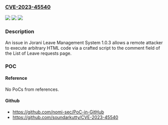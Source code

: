 ### [CVE-2023-45540](https://cve.mitre.org/cgi-bin/cvename.cgi?name=CVE-2023-45540)
![](https://img.shields.io/static/v1?label=Product&message=n%2Fa&color=blue)
![](https://img.shields.io/static/v1?label=Version&message=n%2Fa&color=blue)
![](https://img.shields.io/static/v1?label=Vulnerability&message=n%2Fa&color=brighgreen)

### Description

An issue in Jorani Leave Management System 1.0.3 allows a remote attacker to execute arbitrary HTML code via a crafted script to the comment field of the List of Leave requests page.

### POC

#### Reference
No PoCs from references.

#### Github
- https://github.com/nomi-sec/PoC-in-GitHub
- https://github.com/soundarkutty/CVE-2023-45540

